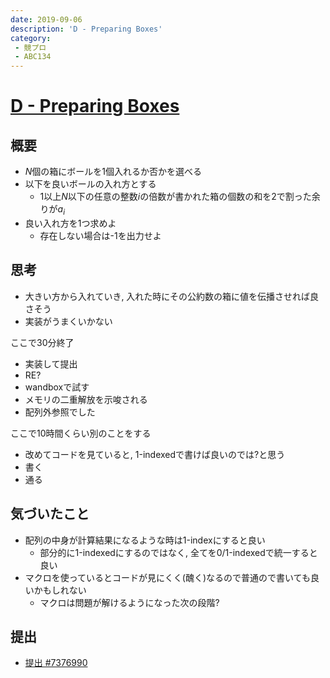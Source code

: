 ```yaml
---
date: 2019-09-06
description: 'D - Preparing Boxes'
category:
 - 競プロ
 - ABC134
---
```


# [D - Preparing Boxes](https://atcoder.jp/contests/abc134/tasks/abc134_d)

## 概要
 - $N$個の箱にボールを$1$個入れるか否かを選べる
 - 以下を良いボールの入れ方とする
   - $1$以上$N$以下の任意の整数$i$の倍数が書かれた箱の個数の和を2で割った余りが$a_i$
 - 良い入れ方を1つ求めよ
   - 存在しない場合は-1を出力せよ

## 思考
 - 大きい方から入れていき, 入れた時にその公約数の箱に値を伝播させれば良さそう
 - 実装がうまくいかない

ここで30分終了

 - 実装して提出
 - RE?
 - wandboxで試す
 - メモリの二重解放を示唆される
 - 配列外参照でした

ここで10時間くらい別のことをする

 - 改めてコードを見ていると, 1-indexedで書けば良いのでは?と思う
 - 書く
 - 通る

## 気づいたこと
 - 配列の中身が計算結果になるような時は1-indexにすると良い
   - 部分的に1-indexedにするのではなく, 全てを0/1-indexedで統一すると良い
 - マクロを使っているとコードが見にくく(醜く)なるので普通ので書いても良いかもしれない
   - マクロは問題が解けるようになった次の段階?

## 提出
 - [提出 #7376990](https://atcoder.jp/contests/abc134/submissions/7376990)